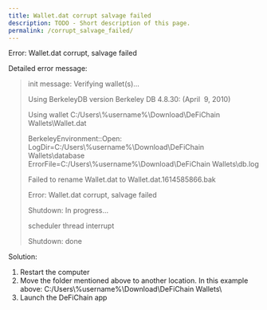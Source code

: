 ```yaml
---
title: Wallet.dat corrupt salvage failed
description: TODO - Short description of this page.
permalink: /corrupt_salvage_failed/
---
```


Error: Wallet.dat corrupt, salvage failed

Detailed error message:

> init message: Verifying wallet(s)...
>
> Using BerkeleyDB version Berkeley DB 4.8.30: (April  9, 2010)
>
> Using wallet C:/Users\\%username%\Download\DeFiChain
> Wallets\Wallet.dat
>
> BerkeleyEnvironment::Open:
> LogDir=C:/Users\\%username%\Download\DeFiChain Wallets\database
> ErrorFile=C:/Users\\%username%\Download\DeFiChain Wallets\db.log
>
> Failed to rename Wallet.dat to Wallet.dat.1614585866.bak
>
> Error: Wallet.dat corrupt, salvage failed
>
> Shutdown: In progress...
>
> scheduler thread interrupt
>
> Shutdown: done

Solution:

1.  Restart the computer
2.  Move the folder mentioned above to another location. In this example
    above: C:/Users\\%username%\Download\DeFiChain Wallets\\
3.  Launch the DeFiChain app
